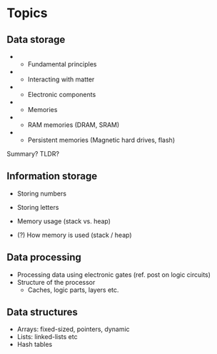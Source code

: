 # Topics

## Data storage

* - Fundamental principles
* - Interacting with matter
* - Electronic components
* - Memories
*   - RAM memories (DRAM, SRAM)
*   - Persistent memories (Magnetic hard drives, flash)

Summary? TLDR?

<!-- ## Communication

- Communication buses (SATA, eSATA etc...)

-> Missing: how to read a magnetic field, how to read a current (in interacting with matter)
-> Make a summary of this data storage part with links to sub-articles.  -->
 
## Information storage 
- Storing numbers
- Storing letters
- Memory usage (stack vs. heap)

- (?) How memory is used (stack / heap)

## Data processing

- Processing data using electronic gates (ref. post on logic circuits)
- Structure of the processor
  - Caches, logic parts, layers etc.

## Data structures

- Arrays: fixed-sized, pointers, dynamic
- Lists: linked-lists etc
- Hash tables
  
 



